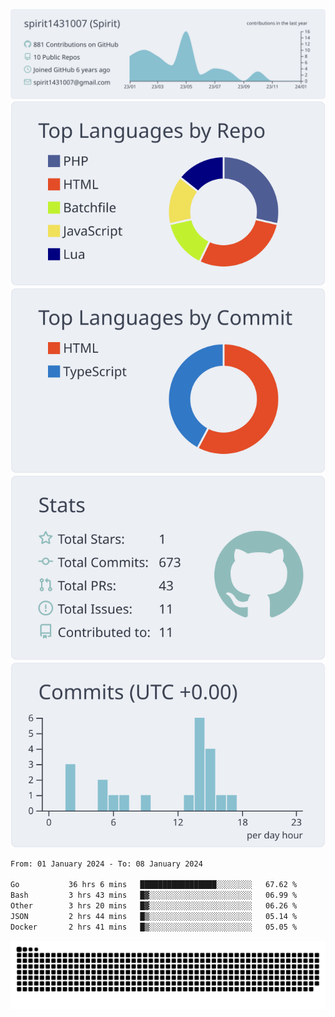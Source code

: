 [![](https://raw.githubusercontent.com/spirit1431007/spirit1431007/master/profile-summary-card-output/nord_bright/0-profile-details.svg)](https://git.io/spiritx)
[![](https://raw.githubusercontent.com/spirit1431007/spirit1431007/master/profile-summary-card-output/nord_bright/1-repos-per-language.svg)](https://git.io/spiritx) [![](https://raw.githubusercontent.com/spirit1431007/spirit1431007/master/profile-summary-card-output/nord_bright/2-most-commit-language.svg)](https://git.io/spiritx)
[![](https://raw.githubusercontent.com/spirit1431007/spirit1431007/master/profile-summary-card-output/nord_bright/3-stats.svg)](https://git.io/spiritx) [![](https://raw.githubusercontent.com/spirit1431007/spirit1431007/master/profile-summary-card-output/nord_bright/4-productive-time.svg)](https://git.io/spiritx)

<!--START_SECTION:waka-->

```txt
From: 01 January 2024 - To: 08 January 2024

Go           36 hrs 6 mins   █████████████████░░░░░░░░   67.62 %
Bash         3 hrs 43 mins   █▓░░░░░░░░░░░░░░░░░░░░░░░   06.99 %
Other        3 hrs 20 mins   █▓░░░░░░░░░░░░░░░░░░░░░░░   06.26 %
JSON         2 hrs 44 mins   █▒░░░░░░░░░░░░░░░░░░░░░░░   05.14 %
Docker       2 hrs 41 mins   █▒░░░░░░░░░░░░░░░░░░░░░░░   05.05 %
```

<!--END_SECTION:waka-->

![contribution](https://github.com/spirit1431007/spirit1431007/blob/output/github-contribution-grid-snake.svg)
